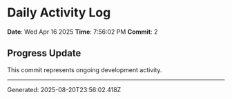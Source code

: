 # Daily Activity Log

**Date**: Wed Apr 16 2025
**Time**: 7:56:02 PM
**Commit**: 2

## Progress Update

This commit represents ongoing development activity.

---
Generated: 2025-08-20T23:56:02.418Z
